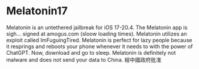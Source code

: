 # Melatonin17
Melatonin is an untethered jailbreak for iOS 17-20.4. The Melatonin app is sigh... signed at amogus.com (sloow loading times). Melatonin utilizes an exploit called ImFuguingTired. Melatonin is perfect for lazy people because it resprings and reboots your phone whenever it needs to with the power of ChatGPT. Now, download and go to sleep. Melatonin is definitely not malware and does not send your data to China. 經中國政府批准
